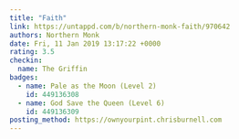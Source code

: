 ```yaml
---
title: "Faith"
link: https://untappd.com/b/northern-monk-faith/970642
authors: Northern Monk
date: Fri, 11 Jan 2019 13:17:22 +0000
rating: 3.5
checkin:
  name: The Griffin
badges:
  - name: Pale as the Moon (Level 2)
    id: 449136308
  - name: God Save the Queen (Level 6)
    id: 449136309
posting_method: https://ownyourpint.chrisburnell.com
---
```


